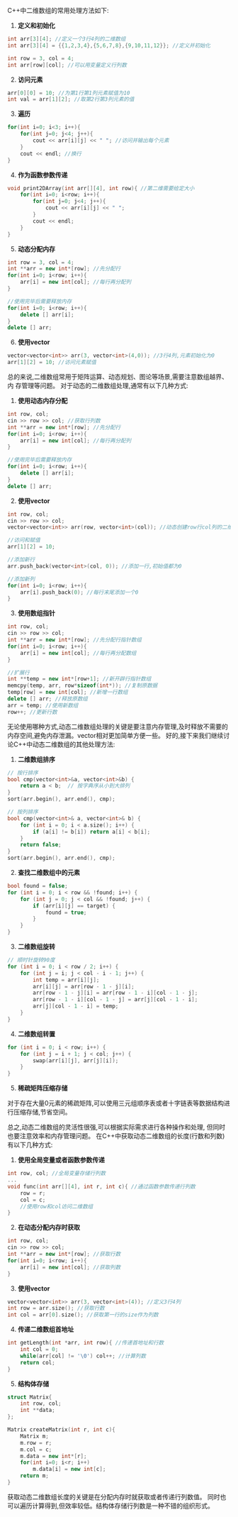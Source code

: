 C++中二维数组的常用处理方法如下:

1. **定义和初始化**

```cpp
int arr[3][4]; //定义一个3行4列的二维数组
int arr[3][4] = {{1,2,3,4},{5,6,7,8},{9,10,11,12}}; //定义并初始化

int row = 3, col = 4;
int arr[row][col]; //可以用变量定义行列数
```

2. **访问元素**

```cpp
arr[0][0] = 10; //为第1行第1列元素赋值为10
int val = arr[1][2]; //取第2行第3列元素的值
```

3. **遍历**

```cpp
for(int i=0; i<3; i++){
    for(int j=0; j<4; j++){
        cout << arr[i][j] << " "; //访问并输出每个元素
    }
    cout << endl; //换行
}
```

4. **作为函数参数传递**

```cpp
void print2DArray(int arr[][4], int row){ //第二维需要给定大小
    for(int i=0; i<row; i++){
        for(int j=0; j<4; j++){
            cout << arr[i][j] << " ";
        }
        cout << endl;
    }
}
```

5. **动态分配内存**

```cpp
int row = 3, col = 4;
int **arr = new int*[row]; //先分配行
for(int i=0; i<row; i++){
    arr[i] = new int[col]; //每行再分配列
}

//使用完毕后需要释放内存
for(int i=0; i<row; i++){
    delete [] arr[i]; 
}
delete [] arr;
```

6. **使用vector**

```cpp
vector<vector<int>> arr(3, vector<int>(4,0)); //3行4列,元素初始化为0
arr[1][2] = 10; //访问元素赋值
```

总的来说,二维数组常用于矩阵运算、动态规划、图论等场景,需要注意数组越界、内
存管理等问题。
对于动态的二维数组处理,通常有以下几种方式:

1. **使用动态内存分配**

```cpp
int row, col;
cin >> row >> col; //获取行列数
int **arr = new int*[row]; //先分配行
for(int i=0; i<row; i++){
    arr[i] = new int[col]; //每行再分配列
}

//使用完毕后需要释放内存
for(int i=0; i<row; i++){
    delete [] arr[i]; 
}
delete [] arr;
```

2. **使用vector**

```cpp
int row, col;
cin >> row >> col;
vector<vector<int>> arr(row, vector<int>(col)); //动态创建row行col列的二维vector

//访问和赋值
arr[1][2] = 10;

//添加新行
arr.push_back(vector<int>(col, 0)); //添加一行,初始值都为0

//添加新列
for(int i=0; i<row; i++){
    arr[i].push_back(0); //每行末尾添加一个0
}
```

3. **使用数组指针**

```cpp
int row, col;
cin >> row >> col;
int **arr = new int*[row]; //先分配行指针数组
for(int i=0; i<row; i++){
    arr[i] = new int[col]; //每行再分配数组
}

//扩展行
int **temp = new int*[row+1]; //新开辟行指针数组
memcpy(temp, arr, row*sizeof(int*)); //复制原数据
temp[row] = new int[col]; //新增一行数组
delete [] arr; //释放原数组
arr = temp; //使用新数组
row++; //更新行数
```

无论使用哪种方式,动态二维数组处理的关键是要注意内存管理,及时释放不需要的
内存空间,避免内存泄漏。vector相对更加简单方便一些。
好的,接下来我们继续讨论C++中动态二维数组的其他处理方法:

1. **二维数组排序**

```cpp
// 按行排序
bool cmp(vector<int>&a, vector<int>&b) {
    return a < b;  // 按字典序从小到大排列
}
sort(arr.begin(), arr.end(), cmp);

// 按列排序 
bool cmp(vector<int>& a, vector<int>& b) {
    for (int i = 0; i < a.size(); i++) {
        if (a[i] != b[i]) return a[i] < b[i];
    }
    return false;
}
sort(arr.begin(), arr.end(), cmp);
```

2. **查找二维数组中的元素**

```cpp
bool found = false;
for (int i = 0; i < row && !found; i++) {
    for (int j = 0; j < col && !found; j++) {
        if (arr[i][j] == target) {
            found = true;
        }
    }
}
```

3. **二维数组旋转**

```cpp
// 顺时针旋转90度
for (int i = 0; i < row / 2; i++) {
    for (int j = i; j < col - i - 1; j++) {
        int temp = arr[i][j];
        arr[i][j] = arr[row - 1 - j][i];
        arr[row - 1 - j][i] = arr[row - 1 - i][col - 1 - j];
        arr[row - 1 - i][col - 1 - j] = arr[j][col - 1 - i];
        arr[j][col - 1 - i] = temp;
    }
}
```

4. **二维数组转置**

```cpp
for (int i = 0; i < row; i++) {
    for (int j = i + 1; j < col; j++) {
        swap(arr[i][j], arr[j][i]);
    }
}
```

5. **稀疏矩阵压缩存储**

对于存在大量0元素的稀疏矩阵,可以使用三元组顺序表或者十字链表等数据结构进行压缩存储,节省空间。

总之,动态二维数组的灵活性很强,可以根据实际需求进行各种操作和处理,
但同时也要注意效率和内存管理问题。
在C++中获取动态二维数组的长度(行数和列数)有以下几种方式:

1. **使用全局变量或者函数参数传递**

```cpp
int row, col; //全局变量存储行列数
...
void func(int arr[][4], int r, int c){ //通过函数参数传递行列数
    row = r;
    col = c;
    //使用row和col访问二维数组
}
```

2. **在动态分配内存时获取**

```cpp
int row, col;
cin >> row >> col;
int **arr = new int*[row]; //获取行数
for(int i=0; i<row; i++){
    arr[i] = new int[col]; //获取列数
}
```

3. **使用vector**

```cpp
vector<vector<int>> arr(3, vector<int>(4)); //定义3行4列
int row = arr.size(); //获取行数
int col = arr[0].size(); //获取第一行的size作为列数
```

4. **传递二维数组首地址**

```cpp
int getLength(int *arr, int row){ //传递首地址和行数
    int col = 0;
    while(arr[col] != '\0') col++; //计算列数
    return col;
}
```

5. **结构体存储**

```cpp
struct Matrix{
    int row, col;
    int **data;
};

Matrix createMatrix(int r, int c){
    Matrix m;
    m.row = r;
    m.col = c;
    m.data = new int*[r];
    for(int i=0; i<r; i++)
        m.data[i] = new int[c];
    return m;
}
```

获取动态二维数组长度的关键是在分配内存时就获取或者传递行列数值。
同时也可以遍历计算得到,但效率较低。结构体存储行列数是一种不错的组织形式。